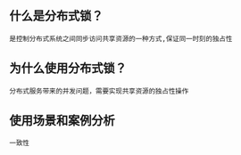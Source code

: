 ## 什么是分布式锁？
```
是控制分布式系统之间同步访问共享资源的一种方式,保证同一时刻的独占性
```
## 为什么使用分布式锁？
```
分布式服务带来的并发问题，需要实现共享资源的独占性操作
```
## 使用场景和案例分析
```
一致性
```

